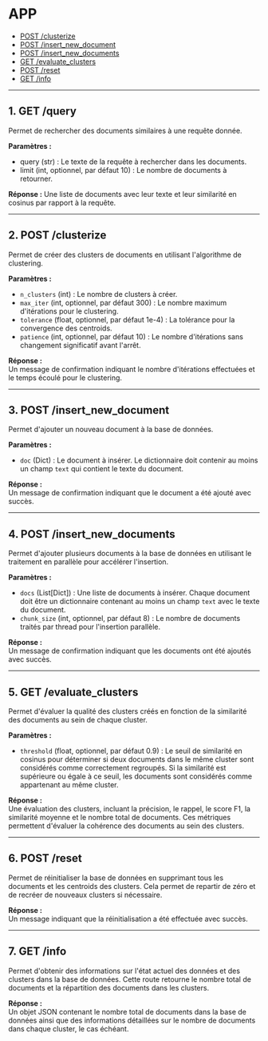 # APP
- [POST /clusterize](#2-post-clusterize)
- [POST /insert_new_document](#3-post-insert_new_document)
- [POST /insert_new_documents](#4-post-insert_new_documents)
- [GET /evaluate_clusters](#5-get-evaluate_clusters)
- [POST /reset](#6-post-reset)
- [GET /info](#7-get-info)
  
---

## 1. GET /query
Permet de rechercher des documents similaires à une requête donnée.

**Paramètres :**
- query (str) : Le texte de la requête à rechercher dans les documents.
- limit (int, optionnel, par défaut 10) : Le nombre de documents à retourner.

**Réponse :** Une liste de documents avec leur texte et leur similarité en cosinus par rapport à la requête.

---

## 2. POST /clusterize

Permet de créer des clusters de documents en utilisant l'algorithme de clustering.

**Paramètres :**
- `n_clusters` (int) : Le nombre de clusters à créer.
- `max_iter` (int, optionnel, par défaut 300) : Le nombre maximum d'itérations pour le clustering.
- `tolerance` (float, optionnel, par défaut 1e-4) : La tolérance pour la convergence des centroids.
- `patience` (int, optionnel, par défaut 10) : Le nombre d'itérations sans changement significatif avant l'arrêt.

**Réponse :**  
Un message de confirmation indiquant le nombre d'itérations effectuées et le temps écoulé pour le clustering.

---

## 3. POST /insert_new_document

Permet d'ajouter un nouveau document à la base de données.

**Paramètres :**
- `doc` (Dict) : Le document à insérer. Le dictionnaire doit contenir au moins un champ `text` qui contient le texte du document.

**Réponse :**  
Un message de confirmation indiquant que le document a été ajouté avec succès.

---

## 4. POST /insert_new_documents

Permet d'ajouter plusieurs documents à la base de données en utilisant le traitement en parallèle pour accélérer l'insertion.

**Paramètres :**
- `docs` (List[Dict]) : Une liste de documents à insérer. Chaque document doit être un dictionnaire contenant au moins un champ `text` avec le texte du document.
- `chunk_size` (int, optionnel, par défaut 8) : Le nombre de documents traités par thread pour l'insertion parallèle.

**Réponse :**  
Un message de confirmation indiquant que les documents ont été ajoutés avec succès.

---

## 5. GET /evaluate_clusters

Permet d'évaluer la qualité des clusters créés en fonction de la similarité des documents au sein de chaque cluster.

**Paramètres :**
- `threshold` (float, optionnel, par défaut 0.9) : Le seuil de similarité en cosinus pour déterminer si deux documents dans le même cluster sont considérés comme correctement regroupés. Si la similarité est supérieure ou égale à ce seuil, les documents sont considérés comme appartenant au même cluster.

**Réponse :**  
Une évaluation des clusters, incluant la précision, le rappel, le score F1, la similarité moyenne et le nombre total de documents. Ces métriques permettent d'évaluer la cohérence des documents au sein des clusters.

---

## 6. POST /reset

Permet de réinitialiser la base de données en supprimant tous les documents et les centroids des clusters. Cela permet de repartir de zéro et de recréer de nouveaux clusters si nécessaire.

**Réponse :**  
Un message indiquant que la réinitialisation a été effectuée avec succès.

---

## 7. GET /info

Permet d'obtenir des informations sur l'état actuel des données et des clusters dans la base de données. Cette route retourne le nombre total de documents et la répartition des documents dans les clusters.

**Réponse :**  
Un objet JSON contenant le nombre total de documents dans la base de données ainsi que des informations détaillées sur le nombre de documents dans chaque cluster, le cas échéant.

